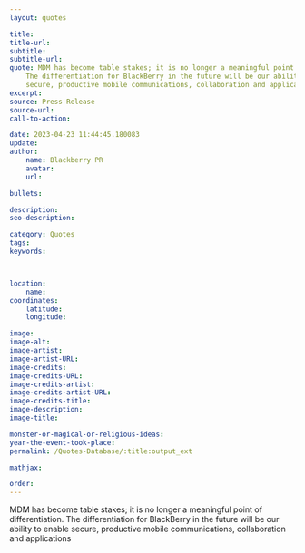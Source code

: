 ```yaml
---
layout: quotes

title:
title-url:
subtitle:
subtitle-url:
quote: MDM has become table stakes; it is no longer a meaningful point of differentiation.
    The differentiation for BlackBerry in the future will be our ability to enable
    secure, productive mobile communications, collaboration and applications.
excerpt:
source: Press Release
source-url:
call-to-action:

date: 2023-04-23 11:44:45.180083
update:
author:
    name: Blackberry PR
    avatar:
    url:

bullets:

description:
seo-description:

category: Quotes
tags:
keywords:



location:
    name:
coordinates:
    latitude:
    longitude:

image:
image-alt:
image-artist:
image-artist-URL:
image-credits:
image-credits-URL:
image-credits-artist:
image-credits-artist-URL:
image-credits-title:
image-description:
image-title:

monster-or-magical-or-religious-ideas:
year-the-event-took-place:
permalink: /Quotes-Database/:title:output_ext

mathjax:

order:
---
```

MDM has become table stakes; it is no longer a meaningful point of differentiation. The differentiation for BlackBerry in the future will be our ability to enable secure, productive mobile communications, collaboration and applications